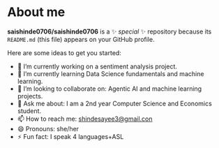 # About me

**saishinde0706/saishinde0706** is a ✨ _special_ ✨ repository because its `README.md` (this file) appears on your GitHub profile.

Here are some ideas to get you started:

- 🔭 I’m currently working on a sentiment analysis project.
- 🌱 I’m currently learning Data Science fundamentals and machine learning.
- 👯 I’m looking to collaborate on: Agentic AI and machine learning projects.
- 💬 Ask me about: I am a 2nd year Computer Science and Economics student. 
- 📫 How to reach me: shindesayee3@gmail.con
- 😄 Pronouns: she/her
- ⚡ Fun fact: I speak 4 languages+ASL
